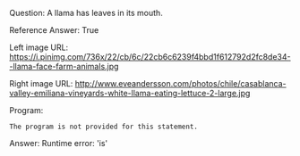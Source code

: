 Question: A llama has leaves in its mouth.

Reference Answer: True

Left image URL: https://i.pinimg.com/736x/22/cb/6c/22cb6c6239f4bbd1f612792d2fc8de34--llama-face-farm-animals.jpg

Right image URL: http://www.eveandersson.com/photos/chile/casablanca-valley-emiliana-vineyards-white-llama-eating-lettuce-2-large.jpg

Program:

```
The program is not provided for this statement.
```
Answer: Runtime error: 'is'

